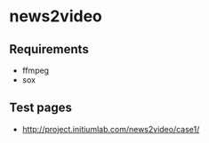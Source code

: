 # news2video

## Requirements

* ffmpeg
* sox

## Test pages

* <http://project.initiumlab.com/news2video/case1/>
